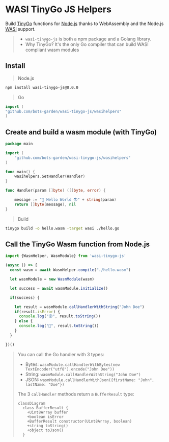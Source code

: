 # WASI TinyGo JS Helpers

Build [TinyGo]() functions for [Node.js]() thanks to WebAssembly and the Node.js [WASI]() support.

> - `wasi-tinygo-js` is both a npm package and a Golang library.
> - Why TinyGo? It's the only Go compiler that can build WASI compliant wasm modules

## Install

> Node.js
```bash
npm install wasi-tinygo-js@0.0.0
```

> Go
```go
import (
"github.com/bots-garden/wasi-tinygo-js/wasihelpers"
)
```

## Create and build a wasm module (with TinyGo)

```go
package main

import (
	"github.com/bots-garden/wasi-tinygo-js/wasihelpers"
)

func main() {
	wasihelpers.SetHandler(Handler)
}

func Handler(param []byte) ([]byte, error) {

	message := "👋 Hello World 🌎" + string(param)
	return []byte(message), nil
}
```

> Build
```bash
tinygo build -o hello.wasm -target wasi ./hello.go
```

## Call the TinyGo Wasm function from Node.js

```javascript
import {WasmHelper, WasmModule} from 'wasi-tinygo-js'

(async () => {
  const wasm = await WasmHelper.compile("./hello.wasm")

  let wasmModule = new WasmModule(wasm)

  let success = await wasmModule.initialize()

  if(success) {

    let result = wasmModule.callHandlerWithString("John Doe")
    if(result.isError) {
      console.log("😡", result.toString())
    } else {
      console.log("🙂", result.toString())
    }
  }

})()
```
> You can call the Go handler with 3 types:
> - Bytes: `wasmModule.callHandlerWithBytes(new TextEncoder("utf8").encode("John Doe"))`
> - String: `wasmModule.callHandlerWithString("John Doe")`
> - JSON: `wasmModule.callHandlerWithJson({firstName: "John", lastName: "Doe"})`
>
> The 3 `callHandler` methods return a `BufferResult` type:
> ```mermaid
> classDiagram
>   class BufferResult {
>     +Uint8Array buffer
>     +boolean isError
>     +BufferResult constructor(Uint8Array, boolean)
>     +string toString()
>     +object toJson()
>   }
> ```

